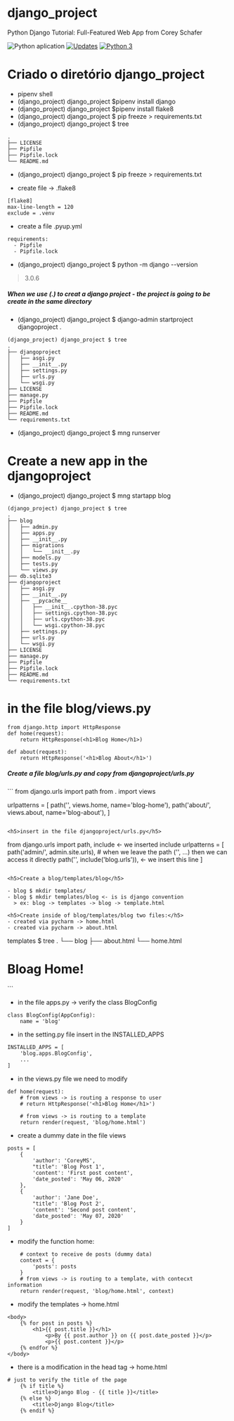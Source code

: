 # django_project

Python Django Tutorial: Full-Featured Web App from Corey Schafer

![Python aplication](https://github.com/jlplautz/django_project/workflows/Python%20aplication/badge.svg)
[![Updates](https://pyup.io/repos/github/jlplautz/django_project/shield.svg)](https://pyup.io/repos/github/jlplautz/django_project/)
[![Python 3](https://pyup.io/repos/github/jlplautz/django_project/python-3-shield.svg)](https://pyup.io/repos/github/jlplautz/django_project/)

# Criado o diretório django_project
- pipenv shell
- (django_project) django_project $pipenv install django
- (django_project) django_project $pipenv install flake8
- (django_project) django_project $ pip freeze > requirements.txt
- (django_project) django_project $ tree
```
.
├── LICENSE
├── Pipfile
├── Pipfile.lock
└── README.md
```
- (django_project) django_project $ pip freeze > requirements.txt

- create file -> .flake8
```
[flake8]
max-line-length = 120
exclude = .venv
```

- create a file .pyup.yml
```
requirements:
  - Pipfile
  - Pipfile.lock
```
- (django_project) django_project $ python -m django --version
> 3.0.6

<h5> When we use (.) to creat a django project - the project is going to be create in the same directory</h5>

- (django_project) django_project $ django-admin startproject djangoproject .
```
(django_project) django_project $ tree
.
├── djangoproject
│   ├── asgi.py
│   ├── __init__.py
│   ├── settings.py
│   ├── urls.py
│   └── wsgi.py
├── LICENSE
├── manage.py
├── Pipfile
├── Pipfile.lock
├── README.md
└── requirements.txt

```

- (django_project) django_project $ mng runserver

# Create a new app in the djangoproject
- (django_project) django_project $ mng startapp blog
```
(django_project) django_project $ tree
.
├── blog
│   ├── admin.py
│   ├── apps.py
│   ├── __init__.py
│   ├── migrations
│   │   └── __init__.py
│   ├── models.py
│   ├── tests.py
│   └── views.py
├── db.sqlite3
├── djangoproject
│   ├── asgi.py
│   ├── __init__.py
│   ├── __pycache__
│   │   ├── __init__.cpython-38.pyc
│   │   ├── settings.cpython-38.pyc
│   │   ├── urls.cpython-38.pyc
│   │   └── wsgi.cpython-38.pyc
│   ├── settings.py
│   ├── urls.py
│   └── wsgi.py
├── LICENSE
├── manage.py
├── Pipfile
├── Pipfile.lock
├── README.md
└── requirements.txt
```

# in the file blog/views.py
```
from django.http import HttpResponse
def home(request):
    return HttpResponse(<h1>Blog Home</h1>)

def about(request):
    return HttpResponse('<h1>Blog About</h1>')
```

<h5>Create a file blog/urls.py and copy from djangoproject/urls.py</h5>
```
from django.urls import path
from . import views

urlpatterns = [
    path('', views.home, name='blog-home'),
    path('about/', views.about, name='blog-about'),
]
```

<h5>insert in the file djangoproject/urls.py</h5>
```
from django.urls import path, include  <- we inserted include
urlpatterns = [
    path('admin/', admin.site.urls),
    # when we leave the path ('', ...) then we can access it directly
    path('', include('blog.urls')), <- we insert this line
]
```

<h5>Create a blog/templates/blog</h5>

- blog $ mkdir templates/
- blog $ mkdir templates/blog <- is is django convention
  > ex: blog -> templates -> blog -> template.html

<h5>Create inside of blog/templates/blog two files:</h5>
- created via pycharm -> home.html
- created via pycharm -> about.html
```
templates $ tree
.
└── blog
    ├── about.html
    └── home.html

<!DOCTYPE html>
<html lang="en">
<head>
    <meta charset="UTF-8">
    <title>Title</title>
</head>
<body>
    <h1>Bloag Home!</h1>
</body>
</html>
```

- in the file apps.py -> verify the class BlogConfig
```
class BlogConfig(AppConfig):
    name = 'blog'
```

- in the setting.py file insert in the INSTALLED_APPS
````
INSTALLED_APPS = [
    'blog.apps.BlogConfig',
    ...
]
````
- in the views.py file we need to modify
```
def home(request):
    # from views -> is routing a response to user
    # return HttpResponse('<h1>Blog Home</h1>')

    # from views -> is routing to a tempĺate
    return render(request, 'blog/home.html')
```

- create a dummy date in the file views
```
posts = [
    {
        'author': 'CoreyMS',
        "title": 'Blog Post 1',
        'content': 'First post content',
        'date_posted': 'May 06, 2020'
    },
    {
        'author': 'Jane Doe',
        "title": 'Blog Post 2',
        'content': 'Second post content',
        'date_posted': 'May 07, 2020'
    }
]
```

- modify the function home:
```
    # context to receive de posts (dummy data) 
    context = {
        'posts': posts
    }
    # from views -> is routing to a tempĺate, with contecxt information
    return render(request, 'blog/home.html', context)
```

- modify the templates ->  home.html
```
<body>
    {% for post in posts %}
        <h1>{{ post.title }}</h1>
            <p>By {{ post.author }} on {{ post.date_posted }}</p>
            <p>{{ post.content }}</p>
    {% endfor %}
</body>
```

- there is a modification in the head tag ->  home.html
```
# just to verify the title of the page 
    {% if title %}
        <title>Django Blog - {{ title }}</title>
    {% else %}
        <title>Django Blog</title>
    {% endif %}
```